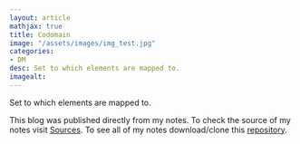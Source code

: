 ```yaml
---
layout: article
mathjax: true
title: Codomain
image: "/assets/images/img_test.jpg"
categories:
- DM
desc: Set to which elements are mapped to. 
imagealt: 
---
```


Set to which elements are mapped to.

This blog was published directly from my notes.
To check the source of my notes visit [Sources](sources.html).
To see all of my notes download/clone this [repository](https://github.com/bovem/CS).